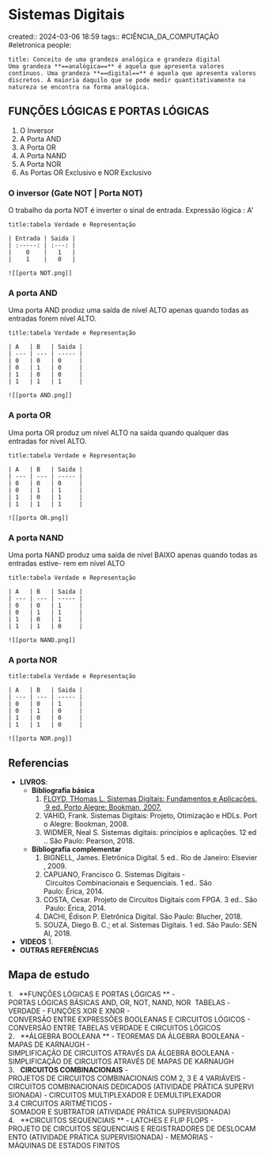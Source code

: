# Sistemas Digitais
created:: 2024-03-06 18:59
tags:: #CIÊNCIA_DA_COMPUTAÇÃO #eletronica 
people:

```ad-info
title: Conceito de uma grandeza analógica e grandeza digital
Uma grandeza **==analógica==** é aquela que apresenta valores contínuos. Uma grandeza **==digital==** é aquela que apresenta valores discretos. A maioria daquilo que se pode medir quantitativamente na natureza se encontra na forma analógica.
```

## FUNÇÕES LÓGICAS E PORTAS LÓGICAS
1. O Inversor
3. A Porta AND 
4. A Porta OR 
5. A Porta NAND 
6. A Porta NOR 
7. As Portas OR Exclusivo e NOR Exclusivo
### O inversor (Gate NOT | Porta NOT)
O trabalho da porta NOT é inverter o sinal de entrada.
Expressão lógica : A' 
```ad-summary
title:tabela Verdade e Representação

| Entrada | Saida |
| :-----: | :---: |
|    0    |   1   |
|    1    |   0   |

![[porta NOT.png]]
```

### A porta AND
Uma porta AND produz uma saída de nível ALTO apenas quando todas as entradas forem nível ALTO.
```ad-summary
title:tabela Verdade e Representação

| A   | B   | Saida |
| --- | --- | ----- |
| 0   | 0   | 0     |
| 0   | 1   | 0     |
| 1   | 0   | 0     |
| 1   | 1   | 1     |

![[porta AND.png]]
```
### A porta OR
Uma porta OR produz um nível ALTO na saída quando qualquer das entradas for nível ALTO.
```ad-summary
title:tabela Verdade e Representação

| A   | B   | Saida |
| --- | --- | ----- |
| 0   | 0   | 0     |
| 0   | 1   | 1     |
| 1   | 0   | 1     |
| 1   | 1   | 1     |

![[porta OR.png]]
```
### A porta NAND
Uma porta NAND produz uma saída de nível BAIXO apenas quando todas as entradas estive- rem em nível ALTO
```ad-summary
title:tabela Verdade e Representação

| A   | B   | Saida |
| --- | --- | ----- |
| 0   | 0   | 1     |
| 0   | 1   | 1     |
| 1   | 0   | 1     |
| 1   | 1   | 0     |

![[porta NAND.png]]
```
### A porta NOR
```ad-summary
title:tabela Verdade e Representação

| A   | B   | Saida |
| --- | --- | ----- |
| 0   | 0   | 1     |
| 0   | 1   | 0     |
| 1   | 0   | 0     |
| 1   | 1   | 0     |

![[porta NOR.png]]
```

## Referencias
- **LIVROS**:
	- **Bibliografia básica**
		1. [FLOYD, THomas L. Sistemas Digitais: Fundamentos e Aplicações. 9 ed. Porto Alegre: Bookman, 2007.](obsidian://open?vault=mySecondBrain&file=Arquivos%2FFLOYD%2C%20Thomas%20-%20Sistemas%20Digitais_%20Fundamentos%20e%20Aplica%C3%A7%C3%B5es-Bookman%20(2007).pdf)
		2. VAHID, Frank. Sistemas Digitais: Projeto, Otimização e HDLs. Porto Alegre: Bookman, 2008.
		3. WIDMER, Neal S. Sistemas digitais: princípios e aplicações. 12 ed.. São Paulo: Pearson, 2018.
	- **Bibliografia complementar**
		1. BIGNELL, James. Eletrônica Digital. 5 ed.. Rio de Janeiro: Elsevier, 2009.
		2. CAPUANO, Francisco G. Sistemas Digitais ­ Circuitos Combinacionais e Sequenciais. 1 ed.. São Paulo: Érica, 2014.
		3. COSTA, Cesar. Projeto de Circuitos Digitais com FPGA. 3 ed.. São Paulo: Érica, 2014. 
		4. DACHI, Édison P. Eletrônica Digital. São Paulo: Blucher, 2018. 
		5. SOUZA, Diego B. C.; et al. Sistemas Digitais. 1 ed. São Paulo: SENAI, 2018. 
- **VIDEOS**
	1. 
- **OUTRAS REFERÊNCIAS**

## Mapa de estudo
1.   **FUNÇÕES LÓGICAS E PORTAS LÓGICAS **
	- PORTAS LÓGICAS BÁSICAS AND, OR, NOT, NAND, NOR ­ TABELAS ­VERDADE 
	- FUNÇÕES XOR E XNOR 
	- CONVERSÃO ENTRE EXPRESSÕES BOOLEANAS E CIRCUITOS LÓGICOS 
	- CONVERSÃO ENTRE TABELAS ­VERDADE E CIRCUITOS LÓGICOS
2.   **ÁLGEBRA BOOLEANA **
	- TEOREMAS DA ÁLGEBRA BOOLEANA 
	- MAPAS DE KARNAUGH 
	- SIMPLIFICAÇÃO DE CIRCUITOS ATRAVÉS DA ÁLGEBRA BOOLEANA 
	- SIMPLIFICAÇÃO DE CIRCUITOS ATRAVÉS DE MAPAS DE KARNAUGH
3.   **CIRCUITOS COMBINACIONAIS** 
	- PROJETOS DE CIRCUITOS COMBINACIONAIS COM 2, 3 E 4 VARIÁVEIS
	- CIRCUITOS COMBINACIONAIS DEDICADOS (ATIVIDADE PRÁTICA SUPERVISIONADA) 
	- CIRCUITOS MULTIPLEXADOR E DEMULTIPLEXADOR 3.4 CIRCUITOS ARITMÉTICOS ­ SOMADOR E SUBTRATOR (ATIVIDADE PRÁTICA SUPERVISIONADA) 
4.   **CIRCUITOS SEQUENCIAIS **
	- LATCHES E FLIP FLOPS 
	- PROJETO DE CIRCUITOS SEQUENCIAIS E REGISTRADORES DE DESLOCAMENTO (ATIVIDADE PRÁTICA SUPERVISIONADA) 
	- MEMÓRIAS 
	- MÁQUINAS DE ESTADOS FINITOS